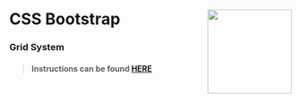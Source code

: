 # CSS Bootstrap <img align="right" src="https://github.com/Learning-Fuze/prototypes_C11/blob/assets/assets/images/logos/LF_LOGO.png?raw=true" width="150">
### Grid System

>#### Instructions can be found <a href="http://learning-fuze.github.io/prototypes_C11/#/CSS-Bootstrap-Grid" target="_blank">HERE</a>
